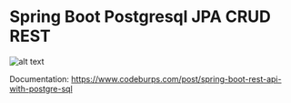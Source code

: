 # Spring Boot Postgresql JPA CRUD REST

![alt text](https://techburps-4.s3.ap-south-1.amazonaws.com/tech-blog/spring-boot-rest-swagger.png)

Documentation: https://www.codeburps.com/post/spring-boot-rest-api-with-postgre-sql
